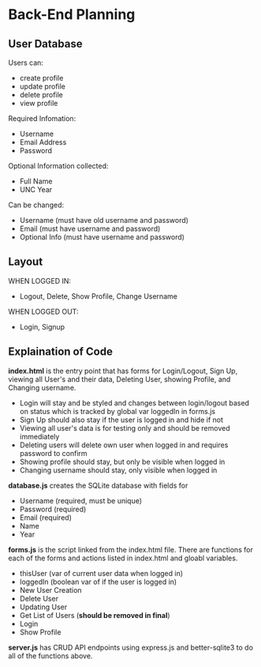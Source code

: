 # Back-End Planning

## User Database
Users can:
- create profile
- update profile
- delete profile
- view profile

Required Infomation:
- Username
- Email Address
- Password

Optional Information collected:
- Full Name
- UNC Year

Can be changed:
- Username (must have old username and password)
- Email (must have username and password)
- Optional Info (must have username and password)

## Layout
WHEN LOGGED IN:
- Logout, Delete, Show Profile, Change Username

WHEN LOGGED OUT:
- Login, Signup

## Explaination of Code
**index.html** is the entry point that has forms for Login/Logout, Sign Up, viewing all User's and their data, Deleting User, showing Profile, and Changing username.
- Login will stay and be styled and changes between login/logout based on status which is tracked by global var loggedIn in forms.js
- Sign Up should also stay if the user is logged in and hide if not
- Viewing all user's data is for testing only and should be removed immediately
- Deleting users will delete own user when logged in and requires password to confirm
- Showing profile should stay, but only be visible when logged in
- Changing username should stay, only visible when logged in

**database.js** creates the SQLite database with fields for
- Username (required, must be unique)
- Password (required)
- Email (required)
- Name
- Year

**forms.js** is the script linked from the index.html file. There are functions for each of the forms and actions listed in index.html and gloabl variables.
- thisUser (var of current user data when logged in)
- loggedIn (boolean var of if the user is logged in)
- New User Creation
- Delete User
- Updating User
- Get List of Users (**should be removed in final**)
- Login
- Show Profile

**server.js** has CRUD API endpoints using express.js and better-sqlite3 to do all of the functions above.
